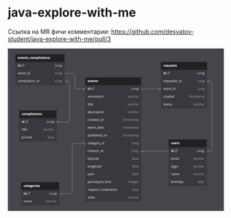 # java-explore-with-me

Ссылка на MR фичи комментарии:
https://github.com/desyatov-student/java-explore-with-me/pull/3

![filmorate-erd.png](db_diagram/ewm-erd.png)
